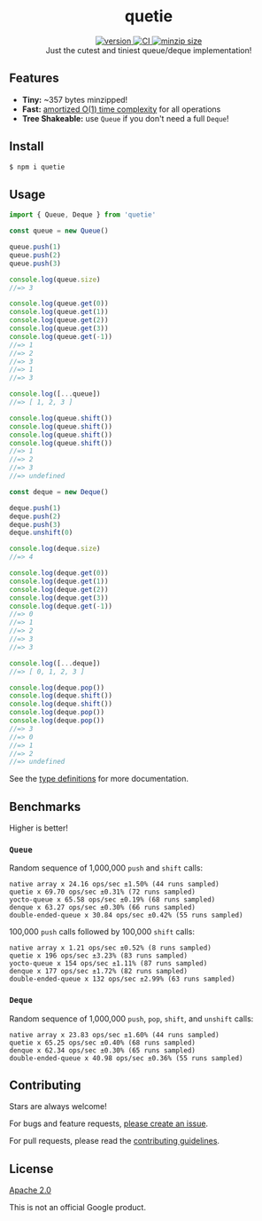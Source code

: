 <h1 align="center">
  quetie
</h1>

<div align="center">
  <a href="https://npmjs.org/package/quetie">
    <img src="https://badgen.now.sh/npm/v/quetie" alt="version" />
  </a>
  <a href="https://github.com/TomerAberbach/quetie/actions">
    <img src="https://github.com/TomerAberbach/quetie/workflows/CI/badge.svg" alt="CI" />
  </a>
  <a href="https://bundlephobia.com/result?p=quetie">
    <img src="https://badgen.net/bundlephobia/minzip/quetie" alt="minzip size" />
  </a>
</div>

<div align="center">
  Just the cutest and tiniest queue/deque implementation!
</div>

## Features

- **Tiny:** ~357 bytes minzipped!
- **Fast:**
  [amortized O(1) time complexity](https://en.wikipedia.org/wiki/Amortized_analysis)
  for all operations
- **Tree Shakeable:** use `Queue` if you don't need a full `Deque`!

## Install

```sh
$ npm i quetie
```

## Usage

```js
import { Queue, Deque } from 'quetie'

const queue = new Queue()

queue.push(1)
queue.push(2)
queue.push(3)

console.log(queue.size)
//=> 3

console.log(queue.get(0))
console.log(queue.get(1))
console.log(queue.get(2))
console.log(queue.get(3))
console.log(queue.get(-1))
//=> 1
//=> 2
//=> 3
//=> 1
//=> 3

console.log([...queue])
//=> [ 1, 2, 3 ]

console.log(queue.shift())
console.log(queue.shift())
console.log(queue.shift())
console.log(queue.shift())
//=> 1
//=> 2
//=> 3
//=> undefined

const deque = new Deque()

deque.push(1)
deque.push(2)
deque.push(3)
deque.unshift(0)

console.log(deque.size)
//=> 4

console.log(deque.get(0))
console.log(deque.get(1))
console.log(deque.get(2))
console.log(deque.get(3))
console.log(deque.get(-1))
//=> 0
//=> 1
//=> 2
//=> 3
//=> 3

console.log([...deque])
//=> [ 0, 1, 2, 3 ]

console.log(deque.pop())
console.log(deque.shift())
console.log(deque.shift())
console.log(deque.pop())
console.log(deque.pop())
//=> 3
//=> 0
//=> 1
//=> 2
//=> undefined
```

See the
[type definitions](https://github.com/TomerAberbach/quetie/blob/main/src/index.d.ts)
for more documentation.

## Benchmarks

Higher is better!

### `Queue`

Random sequence of 1,000,000 `push` and `shift` calls:

```
native array x 24.16 ops/sec ±1.50% (44 runs sampled)
quetie x 69.70 ops/sec ±0.31% (72 runs sampled)
yocto-queue x 65.58 ops/sec ±0.19% (68 runs sampled)
denque x 63.27 ops/sec ±0.30% (66 runs sampled)
double-ended-queue x 30.84 ops/sec ±0.42% (55 runs sampled)
```

100,000 `push` calls followed by 100,000 `shift` calls:

```
native array x 1.21 ops/sec ±0.52% (8 runs sampled)
quetie x 196 ops/sec ±3.23% (83 runs sampled)
yocto-queue x 154 ops/sec ±1.11% (87 runs sampled)
denque x 177 ops/sec ±1.72% (82 runs sampled)
double-ended-queue x 132 ops/sec ±2.99% (63 runs sampled)
```

### `Deque`

Random sequence of 1,000,000 `push`, `pop`, `shift`, and `unshift` calls:

```
native array x 23.83 ops/sec ±1.60% (44 runs sampled)
quetie x 65.25 ops/sec ±0.40% (68 runs sampled)
denque x 62.34 ops/sec ±0.30% (65 runs sampled)
double-ended-queue x 40.98 ops/sec ±0.36% (55 runs sampled)
```

## Contributing

Stars are always welcome!

For bugs and feature requests,
[please create an issue](https://github.com/TomerAberbach/quetie/issues/new).

For pull requests, please read the
[contributing guidelines](https://github.com/TomerAberbach/quetie/blob/master/contributing.md).

## License

[Apache 2.0](https://github.com/TomerAberbach/quetie/blob/master/license)

This is not an official Google product.
